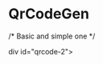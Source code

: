 # QrCodeGen

<script src="https://cdn.rawgit.com/davidshimjs/qrcodejs/gh-pages/qrcode.min.js"></script>

/* Basic and simple one */
<div id="qrcode"></div>
<script type="text/javascript">
new QRCode(document.getElementById("qrcode"), "https://webisora.com");
</script>

div id="qrcode-2"></div>
<script type="text/javascript">
var qrcode = new QRCode(document.getElementById("qrcode-2"), {
	text: "https://webisora.com",
	width: 128,
	height: 128,
	colorDark : "#5868bf",
	colorLight : "#ffffff",
	correctLevel : QRCode.CorrectLevel.H
});
</script>
